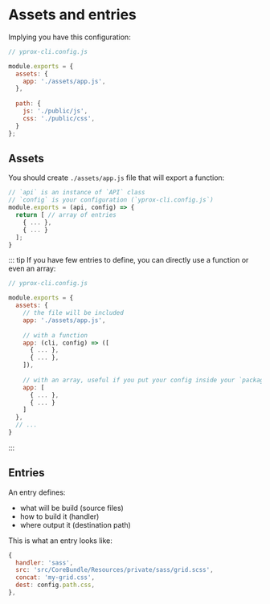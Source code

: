 # Assets and entries

Implying you have this configuration:

```js
// yprox-cli.config.js

module.exports = {
  assets: {
    app: './assets/app.js',
  },
  
  path: {
    js: './public/js',
    css: './public/css',
  }
};
```

## Assets

You should create `./assets/app.js` file that will export a function:

```js
// `api` is an instance of `API` class
// `config` is your configuration (`yprox-cli.config.js`)
module.exports = (api, config) => {
  return [ // array of entries
    { ... },
    { ... }
  ]; 
}
```

::: tip
If you have few entries to define, you can directly use a function or even an array:
```js
// yprox-cli.config.js

module.exports = {
  assets: {
    // the file will be included
    app: './assets/app.js',
   
    // with a function 
    app: (cli, config) => ([
      { ... },
      { ... },
    ]),
    
    // with an array, useful if you put your config inside your `package.json`
    app: [
      { ... },
      { ... }
    ]
  },
  // ...
}
```
:::

## Entries

An entry defines:
- what will be build (source files)
- how to build it (handler)
- where output it (destination path)

This is what an entry looks like:
```js
{
  handler: 'sass',
  src: 'src/CoreBundle/Resources/private/sass/grid.scss',
  concat: 'my-grid.css',
  dest: config.path.css,
},
```

